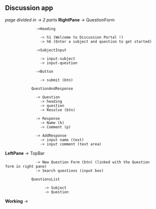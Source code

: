 ## Discussion app
*page divided in -> 2 parts*
**RightPane** -> 
                QuestionForm

                  ->Heading

                    -> h1 (Welcome to Discussion Portal !)
                    -> h6 (Enter a subject and question to get started)

                  ->SubjectInput

                    -> input-subject
                    -> input-question

                  ->Button

                    -> submit (btn)

                QuestionAndResponse

                  -> Question
                    -> heading
                    -> question
                    -> Resolve (btn)

                  -> Response
                    -> Name (h)
                    -> Comment (p)

                  -> AddResponse
                    -> input name (text)
                    -> input comment (text area)

**LeftPane** ->
                TopBar

                  -> New Question Form (btn) (linked with the Question form in right pane)
                  -> Search questions (input box)

                QuestionsList

                      -> Subject
                      -> Question



**Working** ->
              

              